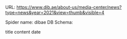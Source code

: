 URL: https://www.dib.ae/about-us/media-center/news?type=news&year=2021&view=thumb&visible=4

Spider name: dibae
DB Schema:

title
content
date